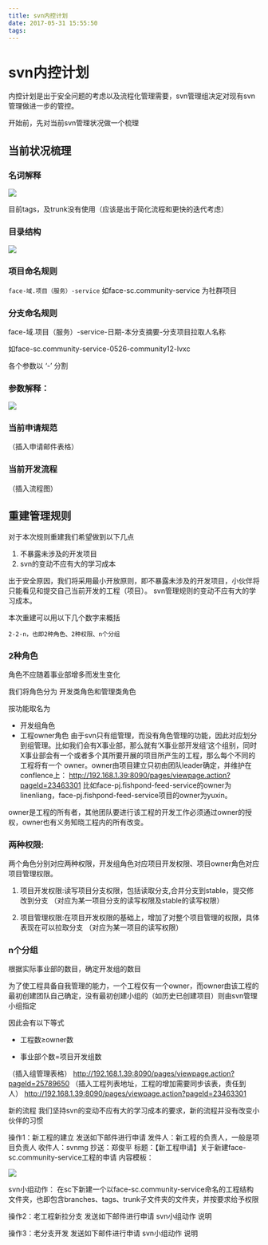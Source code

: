 ```yaml
---
title: svn内控计划
date: 2017-05-31 15:55:50
tags:
---
```



# svn内控计划
内控计划是出于安全问题的考虑以及流程化管理需要，svn管理组决定对现有svn管理做进一步的管控。

开始前，先对当前svn管理状况做一个梳理

## 当前状况梳理
### 名词解释
![](http://onaqzli6n.bkt.clouddn.com/14961959803421.jpg)

目前tags，及trunk没有使用（应该是出于简化流程和更快的迭代考虑）

### 目录结构
![](http://onaqzli6n.bkt.clouddn.com/14961960583958.jpg)

### 项目命名规则
`face-域.项目（服务）-service`
如face-sc.community-service 为社群项目

### 分支命名规则
face-域.项目（服务）-service-日期-本分支摘要-分支项目拉取人名称

如face-sc.community-service-0526-community12-lvxc

各个参数以 ‘-’ 分割

### 参数解释：
![](http://onaqzli6n.bkt.clouddn.com/14961973617223.jpg)

### 当前申请规范
（插入申请邮件表格）

### 当前开发流程
（插入流程图）

## 重建管理规则
对于本次规则重建我们希望做到以下几点

1. 不暴露未涉及的开发项目
2. svn的变动不应有大的学习成本


出于安全原因，我们将采用最小开放原则，即不暴露未涉及的开发项目，小伙伴将只能看见和提交自己当前开发的工程（项目）。
svn管理规则的变动不应有大的学习成本。

本次重建可以用以下几个数字来概括

`2-2-n，也即2种角色、2种权限、n个分组`

### 2种角色
角色不应随着事业部增多而发生变化

我们将角色分为 开发类角色和管理类角色

按功能取名为
- 开发组角色
- 工程owner角色
由于svn只有组管理，而没有角色管理的功能，因此对应划分到组管理。比如我们会有X事业部，那么就有‘X事业部开发组’这个组别，同时 X事业部会有一个或者多个其所要开展的项目所产生的工程，那么每个不同的工程将有一个 owner。owner由项目建立只初由团队leader确定，并维护在conflence上：
http://192.168.1.39:8090/pages/viewpage.action?pageId=23463301
比如face-pj.fishpond-feed-service的owner为linenliang，face-pj.fishpond-feed-service项目的owner为yuxin。

owner是工程的所有者，其他团队要进行该工程的开发工作必须通过owner的授权，owner也有义务知晓工程内的所有改变。

### 两种权限:
两个角色分别对应两种权限，开发组角色对应项目开发权限、项目owner角色对应项目管理权限。

1. 项目开发权限:读写项目分支权限，包括读取分支,合并分支到stable，提交修改到分支
    （对应为某一项目分支的读写权限及stable的读写权限）

2. 项目管理权限:在项目开发权限的基础上，增加了对整个项目管理的权限，具体表现在可以拉取分支
    （对应为某一项目的读写权限）
    
### n个分组
根据实际事业部的数目，确定开发组的数目


为了使工程具备自我管理的能力，一个工程仅有一个owner，而owner由该工程的最初创建团队自己确定，没有最初创建小组的（如历史已创建项目）则由svn管理小组指定

因此会有以下等式

- 工程数≥owner数

- 事业部个数=项目开发组数

（插入组管理表格）
http://192.168.1.39:8090/pages/viewpage.action?pageId=25789650
（插入工程列表地址，工程的增加需要同步该表，责任到人）
http://192.168.1.39:8090/pages/viewpage.action?pageId=23463301

新的流程
我们坚持svn的变动不应有大的学习成本的要求，新的流程并没有改变小伙伴的习惯

操作1：新工程的建立
发送如下邮件进行申请
发件人：新工程的负责人，一般是项目负责人
收件人：svnmg
抄送：郑俊平
标题：【新工程申请】关于新建face-sc.community-service工程的申请
内容模板：

![](http://onaqzli6n.bkt.clouddn.com/14962143042432.jpg)

svn小组动作：
在sc下新建一个以face-sc.community-service命名的工程结构文件夹，也即包含branches、tags、trunk子文件夹的文件夹，并按要求给予权限

操作2：老工程新拉分支
发送如下邮件进行申请
svn小组动作
说明

操作3：老分支开发
发送如下邮件进行申请
svn小组动作
说明

